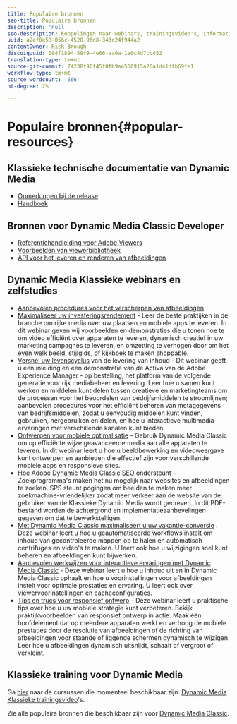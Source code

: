 ```yaml
---
title: Populaire bronnen
seo-title: Populaire bronnen
description: 'null'
seo-description: Koppelingen naar webinars, trainingsvideo's, informatie over best practices en bronnen voor ontwikkelaars.
uuid: a2ef0e50-056c-4528-96d8-343c24f944a2
contentOwner: Rick Brough
discoiquuid: 094f1894-59f9-4e66-aa0a-1e0c4d7cc452
translation-type: tm+mt
source-git-commit: 74238f90f45f0fb9a4566915a20a1d41dfb69fe1
workflow-type: tm+mt
source-wordcount: '566'
ht-degree: 2%

---
```



# Populaire bronnen{#popular-resources}

## Klassieke technische documentatie van Dynamic Media

* [Opmerkingen bij de release](https://docs.adobe.com/content/help/en/dynamic-media-developer-resources/release-notes/s7rn2017.html)
* [Handboek](introduction.md)

## Bronnen voor Dynamic Media Classic Developer

* [Referentiehandleiding voor Adobe Viewers](https://docs.adobe.com/content/help/en/dynamic-media-developer-resources/library/home.html)
* [Voorbeelden van viewerbibliotheek](https://landing.adobe.com/en/na/dynamic-media/ctir-2755/live-demos.html)
* [API voor het leveren en renderen van afbeeldingen](https://docs.adobe.com/content/help/en/dynamic-media-developer-resources/image-serving-api/home.html)

## Dynamic Media Klassieke webinars en zelfstudies

* [Aanbevolen procedures voor het verscherpen van afbeeldingen](/help/assets/s7_sharpening_images.pdf)
* [Maximaliseer uw investeringsrendement](https://adobecustomersuccess.adobeconnect.com/p5ar3hfrrec/?launcher=false&amp;fcsContent=true&amp;pbMode=normal&amp;proto=true) - Leer de beste praktijken in de branche om rijke media over uw plaatsen en mobiele apps te leveren. In dit webinar geven wij voorbeelden en demonstraties die u tonen hoe te om video efficiënt over apparaten te leveren, dynamisch creatief in uw marketing campagnes te leveren, en omzetting te verhogen door om het even welk beeld, stijlgids, of kijkboek te maken shoppable.
* [Versnel uw levenscyclus](https://adobecustomersuccess.adobeconnect.com/p88ducm9pqv/) van de levering van inhoud - Dit webinar geeft u een inleiding en een demonstratie van de Activa van de Adobe Experience Manager - op bestelling, het platform van de volgende generatie voor rijk mediabeheer en levering. Leer hoe u samen kunt werken en middelen kunt delen tussen creatieve en marketingteams om de processen voor het beoordelen van bedrijfsmiddelen te stroomlijnen; aanbevolen procedures voor het efficiënt beheren van metagegevens van bedrijfsmiddelen, zodat u eenvoudig middelen kunt vinden, gebruiken, hergebruiken en delen, en hoe u interactieve multimedia-ervaringen met verschillende kanalen kunt bieden.
* [Ontwerpen voor mobiele optimalisatie](https://adobecustomersuccess.adobeconnect.com/p6oqd3wydif/?launcher=false&amp;fcsContent=true&amp;pbMode=normal&amp;proto=true) - Gebruik Dynamic Media Classic om op efficiënte wijze geavanceerde media aan alle apparaten te leveren. In dit webinar leert u hoe u beeldbewerking en videoweergave kunt ontwerpen en aanbieden die effectief zijn voor verschillende mobiele apps en responsieve sites.
* [Hoe Adobe Dynamic Media Classic SEO](/help/assets/s7_seo.pdf) ondersteunt - Zoekprogramma&#39;s maken het nu mogelijk naar websites en afbeeldingen te zoeken. SPS steunt pogingen om beelden te maken meer zoekmachine-vriendelijker zodat meer verkeer aan de website van de gebruiker van de Klassieke Dynamic Media wordt gedreven. In dit PDF-bestand worden de achtergrond en implementatieaanbevelingen gegeven om dat te bewerkstelligen.
* [Met Dynamic Media Classic maximaliseert u uw vakantie-conversie](https://adobecustomersuccess.adobeconnect.com/p32n1yr85c9/?proto=true) . Deze webinar leert u hoe u geautomatiseerde workflows instelt om inhoud van gecontroleerde mappen op te halen en automatisch centrifuges en video&#39;s te maken. U leert ook hoe u wijzigingen snel kunt beheren en afbeeldingen kunt bijwerken.
* [Aanbevolen werkwijzen voor interactieve ervaringen met Dynamic Media Classic](https://seminars.adobeconnect.com/p7wb8ej3u6d/) - Deze webinar leert u hoe u inhoud uit en in Dynamic Media Classic ophaalt en hoe u voorinstellingen voor afbeeldingen instelt voor optimale prestaties en ervaring. U leert ook over viewervoorinstellingen en cacheconfiguraties.
* [Tips en trucs voor responsief ontwerp](https://offers.adobe.com/en/na/marketing/landings/_40458_responsive_design_live_on_demand_webinar.html) - Deze webinar leert u praktische tips over hoe u uw mobiele strategie kunt verbeteren. Bekijk praktijkvoorbeelden van responsief ontwerp in actie. Maak één hoofdelement dat op meerdere apparaten werkt en verhoog de mobiele prestaties door de resolutie van afbeeldingen of de richting van afbeeldingen voor staande of liggende schermen dynamisch te wijzigen. Leer hoe u afbeeldingen dynamisch uitsnijdt, schaalt of vergroot of verkleint.

## Klassieke training voor Dynamic Media

Ga [hier](https://training.adobe.com/training/courses.html#product=adobe-scene7) naar de cursussen die momenteel beschikbaar zijn.
[Dynamic Media Klassieke trainingsvideo](https://docs.adobe.com/content/help/en/dynamic-media-classic/using/intro/training-videos.html)&#39;s.

Zie alle populaire bronnen die beschikbaar zijn voor [Dynamic Media Classic](home.md).